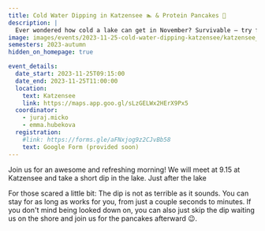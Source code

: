 ```yaml
---
title: Cold Water Dipping in Katzensee 🏊 & Protein Pancakes 🥞
description: |
  Ever wondered how cold a lake can get in November? Survivable – try for yourself 😉
image: images/events/2023-11-25-cold-water-dipping-katzensee/katzensee_dipping.jpg
semesters: 2023-autumn
hidden_on_homepage: true

event_details:
  date_start: 2023-11-25T09:15:00
  date_end: 2023-11-25T11:00:00
  location:
    text: Katzensee
    link: https://maps.app.goo.gl/sLzGELWx2HErX9Px5
  coordinator:
    - juraj.micko
    - emma.hubekova
  registration:
    #link: https://forms.gle/aFNxjog9z2CJvBb58
    text: Google Form (provided soon)
---
```


Join us for an awesome and refreshing morning! We will meet at 9.15 at Katzensee and take a short dip in the lake. Just after the lake 

For those scared a little bit: The dip is not as terrible as it sounds. You can stay for as long as works for you, from just a couple seconds to minutes. If you don't mind being looked down on, you can also just skip the dip waiting us on the shore and join us for the pancakes afterward 😉.
